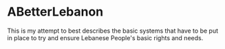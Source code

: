 # ABetterLebanon
This is my attempt to best describes the basic systems that have to be put in place to try and ensure Lebanese People's basic rights and needs.
